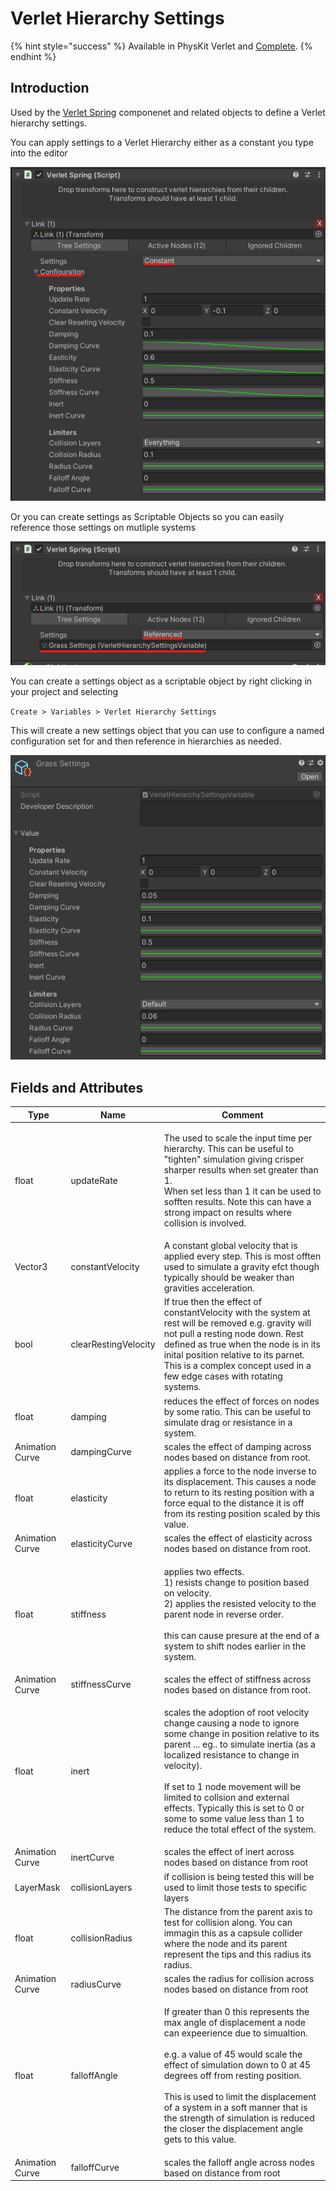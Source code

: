 # Verlet Hierarchy Settings

{% hint style="success" %}
Available in PhysKit Verlet and [Complete](https://prf.hn/l/rpoyznk).
{% endhint %}

## Introduction

Used by the [Verlet Spring](../components/verlet-spring.md) componenet and related objects to define a Verlet hierarchy settings.

You can apply settings to a Verlet Hierarchy either as a constant you type into the editor

![example of settings applied as a "constant"](<../../../.gitbook/assets/image (160).png>)

Or you can create settings as Scriptable Objects so you can easily reference those settings on mutliple systems

![example of settings applied as a referenced settings object](<../../../.gitbook/assets/image (171).png>)

You can create a settings object as a scriptable object by right clicking in your project and selecting

`Create > Variables > Verlet Hierarchy Settings`

This will create a new settings object that you can use to configure a named configuration set for and then reference in hierarchies as needed.

![](<../../../.gitbook/assets/image (172).png>)

## Fields and Attributes

| Type            | Name                 | Comment                                                                                                                                                                                                                                                                                                                                                                                                           |
| --------------- | -------------------- | ----------------------------------------------------------------------------------------------------------------------------------------------------------------------------------------------------------------------------------------------------------------------------------------------------------------------------------------------------------------------------------------------------------------- |
| float           | updateRate           | <p>The used to scale the input time per hierarchy. This can be useful to "tighten" simulation giving crisper sharper results when set greater than 1.<br>When set less than 1 it can be used to sofften results. Note this can have a strong impact on results where collision is involved.</p>                                                                                                                   |
| Vector3         | constantVelocity     | A constant global velocity that is applied every step. This is most offten used to simulate a gravity efct though typically should be weaker than gravities acceleration.                                                                                                                                                                                                                                         |
| bool            | clearRestingVelocity | If true then the effect of constantVelocity with the system at rest will be removed e.g. gravity will not pull a resting node down. Rest  defined as true when the node is in its inital position relative to its parnet. This is a complex concept used in a few edge cases with rotating systems.                                                                                                               |
| float           | damping              | reduces the effect of forces on nodes by some ratio. This can be useful to simulate drag or resistance in a system.                                                                                                                                                                                                                                                                                               |
| Animation Curve | dampingCurve         | scales the effect of damping across nodes based on distance from root.                                                                                                                                                                                                                                                                                                                                            |
| float           | elasticity           | applies a force to the node inverse to its displacement. This causes a node to return to its resting position with a force equal to the distance it is off from its resting position scaled by this value.                                                                                                                                                                                                        |
| Animation Curve | elasticityCurve      | scales the effect of elasticity across nodes based on distance from root.                                                                                                                                                                                                                                                                                                                                         |
| float           | stiffness            | <p>applies two effects.<br>1) resists change to position based on velocity.<br>2) applies the resisted velocity to the parent node in reverse order.<br><br>this can cause presure at the end of a system to shift nodes earlier in the system.</p>                                                                                                                                                               |
| Animation Curve | stiffnessCurve       | scales the effect of stiffness across nodes based on distance from root.                                                                                                                                                                                                                                                                                                                                          |
| float           | inert                | <p>scales the adoption of root velocity change causing a node to ignore some change in position relative to its parent ... eg.. to simulate inertia (as a localized resistance to change in velocity).<br><br>If set to 1 node movement will be limited to collsion and external effects. Typically this is set to 0 or some to some value less than 1 to reduce the total effect of the system.</p>              |
| Animation Curve | inertCurve           | scales the effect of inert across nodes based on distance from root                                                                                                                                                                                                                                                                                                                                               |
| LayerMask       | collisionLayers      | if collision is being tested this will be used to limit those tests to specific layers                                                                                                                                                                                                                                                                                                                            |
| float           | collisionRadius      | The distance from the parent axis to test for collision along. You can immagin this as a capsule collider where the node and its parent represent the tips and this radius its radius.                                                                                                                                                                                                                            |
| Animation Curve | radiusCurve          | scales the radius for collision across nodes based on distance from root                                                                                                                                                                                                                                                                                                                                          |
| float           | falloffAngle         | <p>If greater than 0 this represents the max angle of displacement a node can expeerience due to simualtion.<br><br>e.g. a value of 45 would scale the effect of simulation down to 0 at 45 degrees off from resting position.<br><br>This is used to limit the displacement of a system in a soft manner that is the strength of simulation is reduced the closer the displacement angle gets to this value.</p> |
| Animation Curve | falloffCurve         | scales the falloff angle across nodes based on distance from root                                                                                                                                                                                                                                                                                                                                                 |


